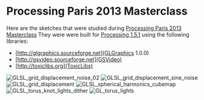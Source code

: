 Processing Paris 2013 Masterclass
====================================

Here are the sketches that were studied during [Processing Paris 2013 Masterclass](http://bit.ly/pparis2013_masterclass) They were were built for [Processing 1.5.1](http://processing.org/download) using the following libraries: 

* [http://glgraphics.sourceforge.net](GLGraphics 1.0.0)
* [http://gsvideo.sourceforge.net](GSVideo)
* [http://toxiclibs.org](ToxicLibs)

![GLSL_grid_displacement_noise_02](http://v3ga.github.io/Images/Workshop_Processing_Paris_2013/GLSL_grid_displacement_noise_02.png)
![GLSL_grid_displacement_sine_noise](http://v3ga.github.io/Images/Workshop_Processing_Paris_2013/GLSL_sphere_displacement_sine_noise.png)
![GLSL_grid_displacement](http://v3ga.github.io/Images/Workshop_Processing_Paris_2013/GLSL_grid_displacement.png)
![GLSL_spherical_harmonics_cubemap](http://v3ga.github.io/Images/Workshop_Processing_Paris_2013/GLSL_spherical_harmonics_cubemap.png)
![GLSL_torus_knot_lights_dither](http://v3ga.github.io/Images/Workshop_Processing_Paris_2013/GLSL_torus_knot_lights_dither.png)
![GL_torus_lights](http://v3ga.github.io/Images/Workshop_Processing_Paris_2013/GL_torus_lights.png)






